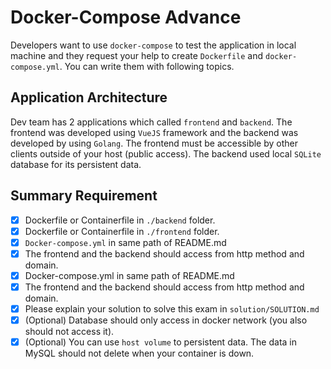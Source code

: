 # Docker-Compose Advance

Developers want to use `docker-compose` to test the application in local machine and they request your help to create `Dockerfile` and `docker-compose.yml`. You can write them with following topics.

## Application Architecture

Dev team has 2 applications which called `frontend` and `backend`. The frontend was developed using `VueJS` framework and the backend was developed by using `Golang`.
The frontend must be accessible by other clients outside of your host (public access).
The backend used local `SQLite` database for its persistent data.

## Summary Requirement

- [x] Dockerfile or Containerfile in `./backend` folder.
- [x] Dockerfile or Containerfile in `./frontend` folder.
- [x] `Docker-compose.yml` in same path of README.md
- [x] The frontend and the backend should access from http method and domain.
- [x] Docker-compose.yml in same path of README.md
- [x] The frontend and the backend should access from http method and domain.
- [x] Please explain your solution to solve this exam in `solution/SOLUTION.md`
- [x] (Optional) Database should only access in docker network (you also should not access it).
- [x] (Optional) You can use `host volume` to persistent data. The data in MySQL should not delete when your container is down.
